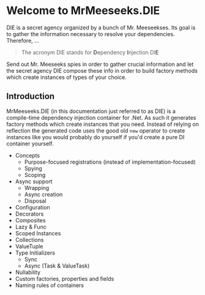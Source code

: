 # Welcome to MrMeeseeks.DIE

DIE is a secret agency organized by a bunch of Mr. Meeseekses. Its goal is to gather the information necessary to resolve your dependencies. Therefore, …

> The acronym DIE stands for **D**ependency **I**njection DI**E**

Send out Mr. Meeseeks spies in order to gather crucial information and let the secret agency DIE compose these info in order to build factory methods which create instances of types of your choice.

## Introduction

MrMeeseeks.DIE (in this documentation just referred to as DIE) is a compile-time dependency injection container for .Net. As such it generates factory methods which create instances that you need. Instead of relying on reflection the generated code uses the good old `new` operator to create instances like you would probably do yourself if you'd create a pure DI container yourself.

- Concepts
    - Purpose-focused registrations (instead of implementation-focused)
    - Spying
    - Scoping
- Async support
    - Wrapping
    - Async creation
    - Disposal
- Configuration
- Decorators
- Composites
- Lazy & Func
- Scoped Instances
- Collections
- ValueTuple
- Type Initializers
    - Sync
    - Async (Task & ValueTask)
- Nullability
- Custom factories, properties and fields
- Naming rules of containers